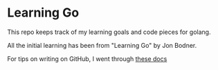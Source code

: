 # Learning Go

This repo keeps track of my learning goals and code pieces for golang.

All the initial learning has been from "Learning Go" by Jon Bodner. 

For tips on writing on GitHub, I went through [these docs](https://docs.github.com/en/get-started/writing-on-github/getting-started-with-writing-and-formatting-on-github/basic-writing-and-formatting-syntax)

